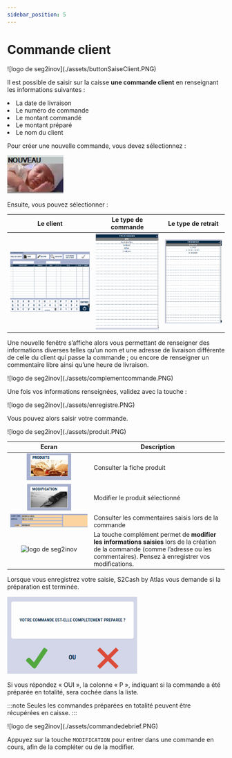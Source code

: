 ```yaml
---
sidebar_position: 5
---
```


# Commande client

<div className="contenaireImg">
    ![logo de seg2inov](./assets/buttonSaiseClient.PNG)
    </div>

Il est possible de saisir sur la caisse **une commande client** en renseignant les informations suivantes :

<li> La date de livraison </li>

<li>Le numéro de commande </li>

<li> Le montant commandé </li>

<li> Le montant préparé </li>

<li> Le nom du client </li> 

Pour créer une nouvelle commande, vous devez sélectionnez :
    <div className="contenaireImg">
    ![logo de seg2inov](./assets/creationclinet.PNG)
    </div>

Ensuite, vous pouvez sélectionner : 

| Le client | Le type de commande  | Le type de retrait |
|-----------|-----------|-----------|
|![logo de seg2inov](./assets/leclinet.PNG)| ![logo de seg2inov](./assets/type-de-cmmande.PNG)|![logo de seg2inov](./assets/type-de-retrait.PNG)|

Une nouvelle fenêtre s’affiche alors vous permettant de renseigner des informations diverses telles qu’un nom et une adresse de livraison différente de celle du client qui passe la commande ; ou encore de renseigner un commentaire libre ainsi qu’une heure de livraison.

<div className="contenaireImg">
    ![logo de seg2inov](./assets/complementcommande.PNG)
    </div>

Une fois vos informations renseignées, validez avec la touche :

<div className="contenaireImg">
    ![logo de seg2inov](./assets/enregistre.PNG)
    </div>

 Vous pouvez alors saisir votre commande. 

<div className="contenaireImg">
    ![logo de seg2inov](./assets/produit.PNG)
    </div>

| Ecran | Description  | 
|:-----------:|-----------|
|![logo de seg2inov](./assets/boutonproduit.PNG)| Consulter la fiche produit|
|![logo de seg2inov](./assets/bouttonModification.PNG)|Modifier le produit sélectionné |
|![logo de seg2inov](./assets/zonesaisiecommande.PNG)|Consulter les commentaires saisis lors de la commande |
|![logo de seg2inov](./assets/bouton%20complément.PNG)|La touche complément permet de **modifier les informations saisies** lors de la création de la commande (comme l’adresse ou les commentaires). Pensez à enregistrer vos modifications. |

Lorsque vous enregistrez votre saisie, S2Cash by Atlas vous demande si la préparation est terminée.
    <div className="contenaireImg">
    ![logo de seg2inov](./assets/vamidationcommande.PNG)
    </div>

Si vous répondez « OUI », la colonne « P », indiquant si la commande a été préparée en totalité, sera cochée dans la liste. 

:::note
Seules les commandes préparées en totalité peuvent être récupérées en caisse.
:::
<div className="contenaireImg">
    ![logo de seg2inov](./assets/commandedebrief.PNG)
    </div>








Appuyez sur la touche ```MODIFICATION``` pour entrer dans une commande en cours, afin de la compléter ou de la modifier.
